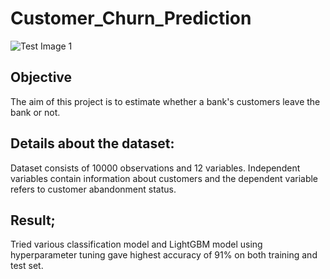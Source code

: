 # Customer_Churn_Prediction

![Test Image 1](https://s16353.pcdn.co/wp-content/uploads/2018/06/Churn.png)

## Objective

The aim of this project is to estimate whether a bank's customers leave the bank or not.

## Details about the dataset:
Dataset consists of 10000 observations and 12 variables. Independent variables contain information about customers and the dependent variable refers to customer abandonment status.

## Result;
Tried various classification model and LightGBM model using hyperparameter tuning gave highest accuracy of 91% on both training and test set.

